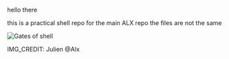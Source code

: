 hello there

this is a practical shell repo for the main ALX repo the files are not the same

![Gates of shell](https://s3.amazonaws.com/intranet-projects-files/holbertonschool-low_level_programming/235/shell.jpeg "Gates of shell")

IMG_CREDIT: Julien @Alx

